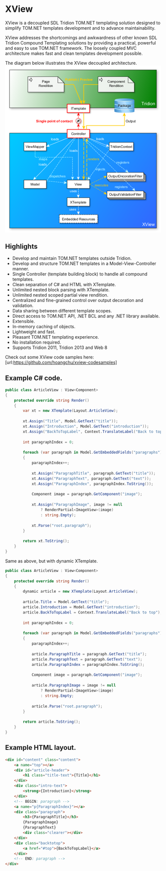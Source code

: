 # XView

XView is a decoupled SDL Tridion TOM.NET templating solution designed to simplify TOM.NET templates development and to advance maintainability. 

XView addresses the shortcomings and awkwardness of other known SDL Tridion Compound Templating solutions by providing a practical, powerful and easy to use TOM.NET framework. The loosely coupled MVC architecture makes fast and clean templates development possible.

The diagram below illustrates the XView decoupled architecture.
![XView Architecture](Documentation/xview.png)

## Highlights

* Develop and maintain TOM.NET templates outside Tridion.
* Develop and structure TOM.NET templates in a Model-View-Controller manner.
* Single Controller (template building block) to handle all compound templates.
* Clean separation of C# and HTML with XTemplate.
* Unlimited nested block parsing with XTemplate.
* Unlimited nested scoped partial view rendition.
* Centralized and fine-grained control over output decoration and validation.
* Data sharing between different template scopes.
* Direct access to TOM.NET API, .NET BCL and any .NET library available.
* Extensible.
* In-memory caching of objects.
* Lightweight and fast.
* Pleasant TOM.NET templating experience.
* No installation required.
* Supports Tridion 2011, Tridion 2013 and Web 8

Check out some XView code samples here: [url:https://github.com/hoangchu/xview-codesamples]

## Example C# code.
```csharp
public class ArticleView : View<Component>
{
    protected override string Render()
    {
        var xt = new XTemplate(Layout.ArticleView);

        xt.Assign("Title", Model.GetText("title"));
        xt.Assign("Introduction", Model.GetText("introduction"));
        xt.Assign("BackToTopLabel", Context.TranslateLabel("Back to top"));

        int paragraphIndex = 0;

        foreach (var paragraph in Model.GetEmbeddedFields("paragraphs"))
        {
            paragraphIndex++;

            xt.Assign("ParagraphTitle", paragraph.GetText("title"));
            xt.Assign("ParagraphText", paragraph.GetText("text"));
            xt.Assign("ParagraphIndex", paragraphIndex.ToString());

            Component image = paragraph.GetComponent("image");

            xt.Assign("ParagraphImage", image != null 
                ? RenderPartial<ImageView>(image) 
                : string.Empty);

            xt.Parse("root.paragraph");
        }

        return xt.ToString();
    }
}
```

Same as above, but with dynamic XTemplate.
```csharp
public class ArticleView : View<Component>
{
    protected override string Render()
    {
        dynamic article = new XTemplate(Layout.ArticleView);

        article.Title = Model.GetText("title");
        article.Introduction = Model.GetText("introduction");
        article.BackToTopLabel = Context.TranslateLabel("Back to top");

        int paragraphIndex = 0;

        foreach (var paragraph in Model.GetEmbeddedFields("paragraphs"))
        {
            paragraphIndex++;

            article.ParagraphTitle = paragraph.GetText("title");
            article.ParagraphText = paragraph.GetText("text");
            article.ParagraphIndex = paragraphIndex.ToString();

            Component image = paragraph.GetComponent("image");

            article.ParagraphImage = image != null
                ? RenderPartial<ImageView>(image) 
                : string.Empty;

            article.Parse("root.paragraph");
        }

        return article.ToString();
    }
}
```

## Example HTML layout.
```html
<div id="content" class="content">
    <a name="top"></a>
    <div id="article-header">
        <h1 class="title-text">{Title}</h1>
    </div>
    <div class="intro-text">
        <strong>{Introduction}</strong>
    </div>
    <!-- BEGIN: paragraph -->
    <a name="p{ParagraphIndex}"></a>
    <div class="paragraph">
        <h3>{ParagraphTitle}</h3>
        {ParagraphImage}
        {ParagraphText}
        <div class="clearer"></div>
    </div>
    <div class="backtotop">
        <a href="#top">{BackToTopLabel}</a>
    </div>
    <!-- END: paragraph -->
</div>
```
